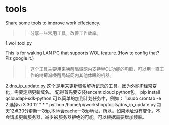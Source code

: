 # tools
Share some tools to improve work effeciency.

>>分享一些常用工具，改善工作效率。

1.wol_tool.py

  This is for waking LAN PC that supports WOL feature.(How to config that? Plz google it.)

>>这个工具主要用来唤醒局域网内支持WOL功能的电脑，可以用一直工作的树莓派唤醒局域网内其他休眠的机器。

2.dns_ip_update.py
  这个是用来更新域名解析记录的工具，因为外网IP经常变化，需要定期更新域名。
  记得首先要安装tencent cloud python包。
  pip install qcloudapi-sdk-python
  可以简单的加到计划任务中，例如：
  1.sudo crontab -e
  2.选择vi
  3.30 12 * * * python /home/pi/workshop/tools/dns_ip_update.py
  每天12点30分更新一次ip,本地会cache一次ip地址，所以，如果地址没有变化，不会请求更新服务器，减少被服务器拒绝的可能。可以根据需要增加频率。
